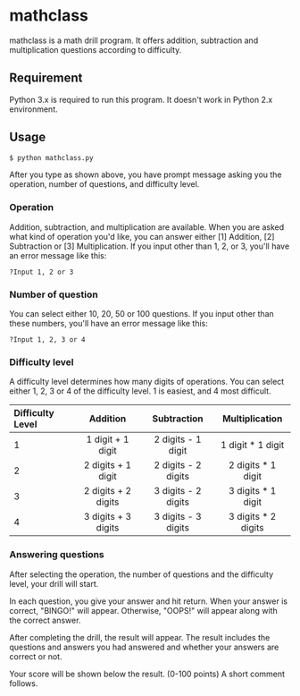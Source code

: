 # mathclass

mathclass is a math drill program. It offers addition, subtraction and multiplication questions according to difficulty.

## Requirement

Python 3.x is required to run this program. 
It doesn't work in Python 2.x environment.

## Usage

```bash
$ python mathclass.py
```

After you type as shown above, you have prompt message asking you the operation, number of questions, and difficulty level.

### Operation

Addition, subtraction, and multiplication are available. 
When you are asked what kind of operation you'd like, you can answer either [1] Addition, [2] Subtraction or [3] Multiplication. 
If you input other than 1, 2, or 3, you'll have an error message like this:

```
?Input 1, 2 or 3
```

### Number of question

You can select either 10, 20, 50 or 100 questions. 
If you input other than these numbers, you'll have an error message like this:

```
?Input 1, 2, 3 or 4
```

### Difficulty level

A difficulty level determines how many digits of operations.
You can select either 1, 2, 3 or 4 of the difficulty level.
1 is easiest, and 4 most difficult.

|Difficulty Level|Addition|Subtraction|Multiplication|
|:--|:--:|:--:|:--:|
|1|1 digit + 1 digit|2 digits - 1 digit|1 digit * 1 digit|
|2|2 digits + 1 digit|2 digits - 2 digits|2 digits * 1 digit|
|3|2 digits + 2 digits|3 digits - 2 digits|3 digits * 1 digit|
|4|3 digits + 3 digits|3 digits - 3 digits|3 digits * 2 digits|

### Answering questions

After selecting the operation, the number of questions and the difficulty level, your drill will start.

In each question, you give your answer and hit return.
When your answer is correct, "BINGO!" will appear.
Otherwise, "OOPS!" will appear along with the correct answer.

After completing the drill, the result will appear. The result includes the questions and answers you had answered and whether your answers are correct or not.

Your score will be shown below the result.
(0-100 points)
A short comment follows.
